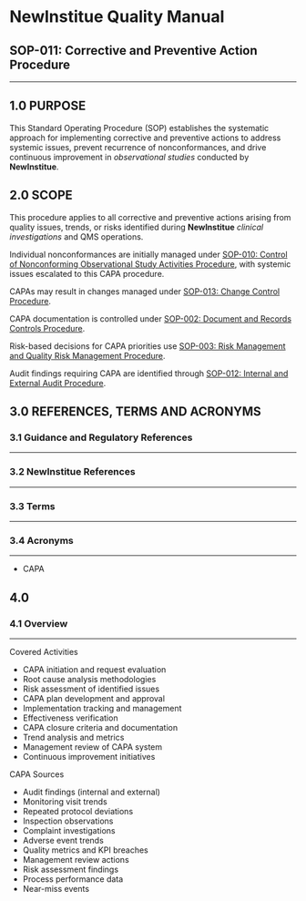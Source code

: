 # __NewInstitue__ Quality Manual
## SOP-011: Corrective and Preventive Action Procedure
-----------------------------------------------------------------------

## 1.0 PURPOSE

This Standard Operating Procedure (SOP) establishes the systematic approach for
implementing corrective and preventive actions to address systemic issues,
prevent recurrence of nonconformances, and drive continuous improvement in
*observational studies* conducted by __NewInstitue__.

## 2.0 SCOPE

This procedure applies to all corrective and preventive actions arising from
quality issues, trends, or risks identified during __NewInstitue__ *clinical
investigations* and QMS operations.

Individual nonconformances are initially managed under
[SOP-010: Control of Nonconforming Observational Study Activities Procedure](SOP-010--Control_of_Nonconforming_Observational_Study_Activities_Procedure.md),
with systemic issues escalated to this CAPA procedure.

CAPAs may result in changes managed under [SOP-013: Change Control Procedure](SOP-013--Change_Control_Procedure.md).

CAPA documentation is controlled under [SOP-002: Document and Records Controls Procedure](SOP-002--Document_and_Records_Controls_Procedure.md).

Risk-based decisions for CAPA priorities use
[SOP-003: Risk Management and Quality Risk Management Procedure](SOP-003--Risk_Management_and_Quality_Risk_Management_Procedure.md).

Audit findings requiring CAPA are identified through
[SOP-012: Internal and External Audit Procedure](SOP-012--Internal_and_External_Audit_Procedure.md).

## 3.0 REFERENCES, TERMS AND ACRONYMS

### 3.1 Guidance and Regulatory References
-----------------------------------------------------------------------

### 3.2 __NewInstitue__ References 
-----------------------------------------------------------------------

### 3.3 Terms
-----------------------------------------------------------------------

### 3.4 Acronyms
-----------------------------------------------------------------------

- CAPA

## 4.0

### 4.1 Overview
-----------------------------------------------------------------------

Covered Activities

- CAPA initiation and request evaluation
- Root cause analysis methodologies
- Risk assessment of identified issues
- CAPA plan development and approval
- Implementation tracking and management
- Effectiveness verification
- CAPA closure criteria and documentation
- Trend analysis and metrics
- Management review of CAPA system
- Continuous improvement initiatives

CAPA Sources

- Audit findings (internal and external)
- Monitoring visit trends
- Repeated protocol deviations
- Inspection observations
- Complaint investigations
- Adverse event trends
- Quality metrics and KPI breaches
- Management review actions
- Risk assessment findings
- Process performance data
- Near-miss events
